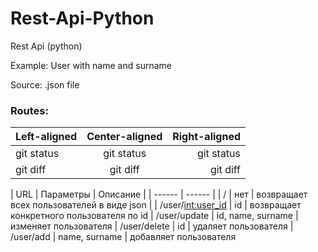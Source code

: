 # Rest-Api-Python
Rest Api (python)

Example:
User with name and surname

Source:
    .json file

### Routes:

| Left-aligned | Center-aligned | Right-aligned |
| :---         |     :---:      |          ---: |
| git status   | git status     | git status    |
| git diff     | git diff       | git diff      |

| URL | Параметры | Описание |
| ------ | ------ |
| / | нет | возвращает всех пользователей в виде json |
| /user/<int:user_id> | id | возвращает конкретного пользователя по id
| /user/update | id, name, surname | изменяет пользователя
| /user/delete | id | удаляет пользователя
| /user/add | name, surname | добавляет пользователя